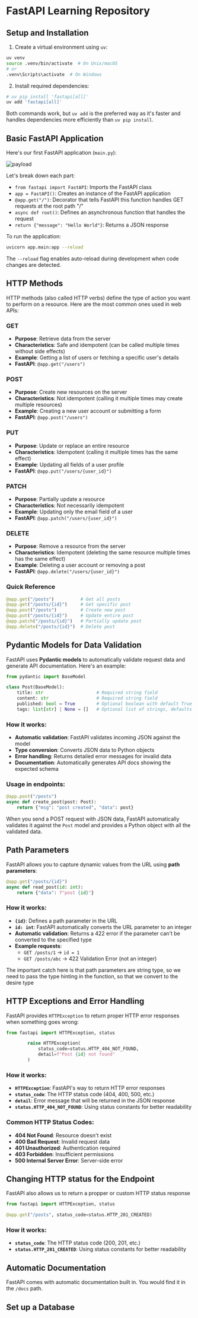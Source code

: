 # FastAPI Learning Repository

## Setup and Installation

1. Create a virtual environment using `uv`:

```bash
uv venv
source .venv/bin/activate  # On Unix/macOS
# or
.venv\Scripts\activate  # On Windows
```

2. Install required dependencies:

```bash
# uv pip install 'fastapi[all]'
uv add 'fastapi[all]'
```

Both commands work, but `uv add` is the preferred way as it's faster and handles dependencies more efficiently than `uv pip install`.

## Basic FastAPI Application

Here's our first FastAPI application (`main.py`):

![payload](docs/image.png)

Let's break down each part:

- `from fastapi import FastAPI`: Imports the FastAPI class
- `app = FastAPI()`: Creates an instance of the FastAPI application
- `@app.get("/")`: Decorator that tells FastAPI this function handles GET requests at the root path "/"
- `async def root()`: Defines an asynchronous function that handles the request
- `return {"message": "Hello World"}`: Returns a JSON response

To run the application:

```bash
uvicorn app.main:app --reload
```

The `--reload` flag enables auto-reload during development when code changes are detected.

## HTTP Methods

HTTP methods (also called HTTP verbs) define the type of action you want to perform on a resource. Here are the most common ones used in web APIs:

### GET

- **Purpose**: Retrieve data from the server
- **Characteristics**: Safe and idempotent (can be called multiple times without side effects)
- **Example**: Getting a list of users or fetching a specific user's details
- **FastAPI**: `@app.get("/users")`

### POST

- **Purpose**: Create new resources on the server
- **Characteristics**: Not idempotent (calling it multiple times may create multiple resources)
- **Example**: Creating a new user account or submitting a form
- **FastAPI**: `@app.post("/users")`

### PUT

- **Purpose**: Update or replace an entire resource
- **Characteristics**: Idempotent (calling it multiple times has the same effect)
- **Example**: Updating all fields of a user profile
- **FastAPI**: `@app.put("/users/{user_id}")`

### PATCH

- **Purpose**: Partially update a resource
- **Characteristics**: Not necessarily idempotent
- **Example**: Updating only the email field of a user
- **FastAPI**: `@app.patch("/users/{user_id}")`

### DELETE

- **Purpose**: Remove a resource from the server
- **Characteristics**: Idempotent (deleting the same resource multiple times has the same effect)
- **Example**: Deleting a user account or removing a post
- **FastAPI**: `@app.delete("/users/{user_id}")`

### Quick Reference

```python
@app.get("/posts")          # Get all posts
@app.get("/posts/{id}")     # Get specific post
@app.post("/posts")         # Create new post
@app.put("/posts/{id}")     # Update entire post
@app.patch("/posts/{id}")   # Partially update post
@app.delete("/posts/{id}")  # Delete post
```

## Pydantic Models for Data Validation

FastAPI uses **Pydantic models** to automatically validate request data and generate API documentation. Here's an example:

```python
from pydantic import BaseModel

class Post(BaseModel):
    title: str                    # Required string field
    content: str                  # Required string field
    published: bool = True        # Optional boolean with default True
    tags: list[str] | None = []   # Optional list of strings, defaults to empty list
```

### How it works:

- **Automatic validation**: FastAPI validates incoming JSON against the model
- **Type conversion**: Converts JSON data to Python objects
- **Error handling**: Returns detailed error messages for invalid data
- **Documentation**: Automatically generates API docs showing the expected schema

### Usage in endpoints:

```python
@app.post("/posts")
async def create_post(post: Post):
    return {"msg": "post created", "data": post}
```

When you send a POST request with JSON data, FastAPI automatically validates it against the `Post` model and provides a Python object with all the validated data.

## Path Parameters

FastAPI allows you to capture dynamic values from the URL using **path parameters**:

```python
@app.get("/posts/{id}")
async def read_post(id: int):
    return {"data": f"post {id}"}
```

### How it works:

- **`{id}`**: Defines a path parameter in the URL
- **`id: int`**: FastAPI automatically converts the URL parameter to an integer
- **Automatic validation**: Returns a 422 error if the parameter can't be converted to the specified type
- **Example requests**:
  - `GET /posts/1` → `id = 1`
  - `GET /posts/abc` → 422 Validation Error (not an integer)

The important catch here is that path parameters are string type, so we need to pass the type hinting in the function, so that we convert to the desire type

## HTTP Exceptions and Error Handling

FastAPI provides `HTTPException` to return proper HTTP error responses when something goes wrong:

```python
from fastapi import HTTPException, status

        raise HTTPException(
            status_code=status.HTTP_404_NOT_FOUND,
            detail=f"Post {id} not found"
        )
```

### How it works:

- **`HTTPException`**: FastAPI's way to return HTTP error responses
- **`status_code`**: The HTTP status code (404, 400, 500, etc.)
- **`detail`**: Error message that will be returned in the JSON response
- **`status.HTTP_404_NOT_FOUND`**: Using status constants for better readability

### Common HTTP Status Codes:

- **404 Not Found**: Resource doesn't exist
- **400 Bad Request**: Invalid request data
- **401 Unauthorized**: Authentication required
- **403 Forbidden**: Insufficient permissions
- **500 Internal Server Error**: Server-side error

## Changing HTTP status for the Endpoint

FastAPI also allows us to return a propper or custom HTTP status response

```python
from fastapi import HTTPException, status

@app.get("/posts", status_code=status.HTTP_201_CREATED)
```

### How it works:

- **`status_code`**: The HTTP status code (200, 201, etc.)
- **`status.HTTP_201_CREATED`**: Using status constants for better readability

## Automatic Documentation

FastAPI comes with automatic documentation built in. You would find it in the `/docs` path.

## Set up a Database
